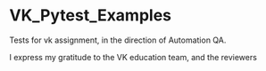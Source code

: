 # VK_Pytest_Examples

Tests for vk assignment, in the direction of Automation QA.

I express my gratitude to the VK education team, and the reviewers
